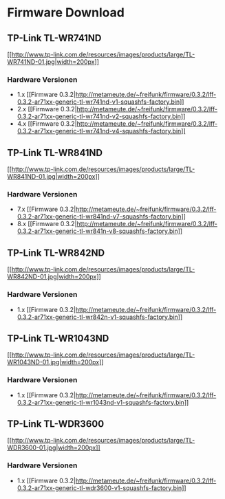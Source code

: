# Firmware Download

## TP-Link TL-WR741ND

[[http://www.tp-link.com.de/resources/images/products/large/TL-WR741ND-01.jpg|width=200px]]

### Hardware Versionen

* 1.x [[Firmware 0.3.2|http://metameute.de/~freifunk/firmware/0.3.2/lff-0.3.2-ar71xx-generic-tl-wr741nd-v1-squashfs-factory.bin]]
* 2.x [[Firmware 0.3.2|http://metameute.de/~freifunk/firmware/0.3.2/lff-0.3.2-ar71xx-generic-tl-wr741nd-v2-squashfs-factory.bin]]
* 4.x [[Firmware 0.3.2|http://metameute.de/~freifunk/firmware/0.3.2/lff-0.3.2-ar71xx-generic-tl-wr741nd-v4-squashfs-factory.bin]]

## TP-Link TL-WR841ND

[[http://www.tp-link.com.de/resources/images/products/large/TL-WR841ND-01.jpg|width=200px]]

### Hardware Versionen

* 7.x [[Firmware 0.3.2|http://metameute.de/~freifunk/firmware/0.3.2/lff-0.3.2-ar71xx-generic-tl-wr841nd-v7-squashfs-factory.bin]]
* 8.x [[Firmware 0.3.2|http://metameute.de/~freifunk/firmware/0.3.2/lff-0.3.2-ar71xx-generic-tl-wr841n-v8-squashfs-factory.bin]]

## TP-Link TL-WR842ND

[[http://www.tp-link.com.de/resources/images/products/large/TL-WR842ND-01.jpg|width=200px]]

### Hardware Versionen

* 1.x [[Firmware 0.3.2|http://metameute.de/~freifunk/firmware/0.3.2/lff-0.3.2-ar71xx-generic-tl-wr842n-v1-squashfs-factory.bin]]

## TP-Link TL-WR1043ND

[[http://www.tp-link.com.de/resources/images/products/large/TL-WR1043ND-01.jpg|width=200px]]

### Hardware Versionen

* 1.x [[Firmware 0.3.2|http://metameute.de/~freifunk/firmware/0.3.2/lff-0.3.2-ar71xx-generic-tl-wr1043nd-v1-squashfs-factory.bin]]

## TP-Link TL-WDR3600

[[http://www.tp-link.com.de/resources/images/products/large/TL-WDR3600-01.jpg|width=200px]]

### Hardware Versionen

* 1.x [[Firmware 0.3.2|http://metameute.de/~freifunk/firmware/0.3.2/lff-0.3.2-ar71xx-generic-tl-wdr3600-v1-squashfs-factory.bin]]
	